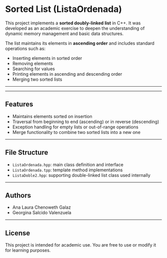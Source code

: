 # Sorted List (ListaOrdenada)

This project implements a **sorted doubly-linked list** in C++. It was developed as an academic exercise to deepen the understanding of dynamic memory management and basic data structures.

The list maintains its elements in **ascending order** and includes standard operations such as:

- Inserting elements in sorted order
- Removing elements
- Searching for values
- Printing elements in ascending and descending order
- Merging two sorted lists

---


---

## Features

- Maintains elements sorted on insertion
- Traversal from beginning to end (ascending) or in reverse (descending)
- Exception handling for empty lists or out-of-range operations
- Merge functionality to combine two sorted lists into a new one

---

## File Structure

- `ListaOrdenada.hpp`: main class definition and interface
- `ListaOrdenada.tpp`: template method implementations
- `ListaDoble2.hpp`: supporting double-linked list class used internally

---

## Authors

- Ana Laura Chenoweth Galaz
- Georgina Salcido Valenzuela

---

## License

This project is intended for academic use. You are free to use or modify it for learning purposes.

